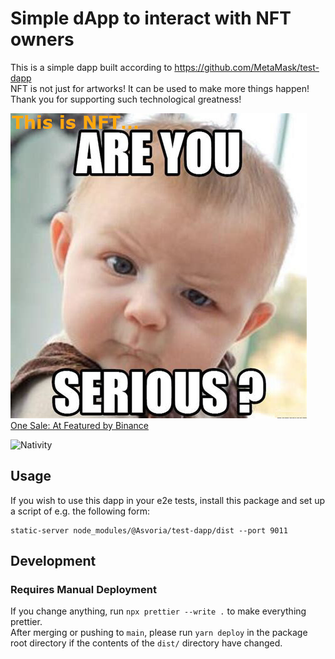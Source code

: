 # Simple dApp to interact with NFT owners

This is a simple dapp built according to https://github.com/MetaMask/test-dapp  
NFT is not just for artworks! It can be used to make more things happen!  
Thank you for supporting such technological greatness!  

![Are you serious?](https://raw.githubusercontent.com/ThriftyOldStudent/NFTofRandomness/main/src/serious.jpeg)  
[One Sale: At Featured by Binance](https://www.featured.market/nft/0x2d956093d27621ec0c4628b77eaeac6c734da02c/3436)  


![Nativity](https://raw.githubusercontent.com/ThriftyOldStudent/NFTofRandomness/main/src/nativity.jpeg)  

## Usage

If you wish to use this dapp in your e2e tests, install this package and set up a script of e.g. the following form:

```shell
static-server node_modules/@Asvoria/test-dapp/dist --port 9011
```

## Development

### Requires Manual Deployment
If you change anything, run `npx prettier --write .` to make everything prettier.  
After merging or pushing to `main`, please run `yarn deploy` in the package root directory if the contents of the `dist/` directory have changed.